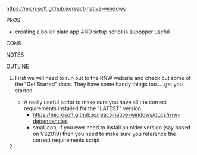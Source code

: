 https://microsoft.github.io/react-native-windows

PROS
- creating a boiler plate app AND setup script is supppper useful

CONS


NOTES

OUTLINE

1. First we will need to run out to the RNW website and check out some of the "Get Started" docs. They have some handy things too.....get you started
    - A really useful script to make sure you have all the correct requirements installed for the "LATEST" version.
        - https://microsoft.github.io/react-native-windows/docs/rnw-dependencies
        - small con, if you ever need to install an older version (say based on VS2019) then you need to make sure you reference the correct requirements script

2. 